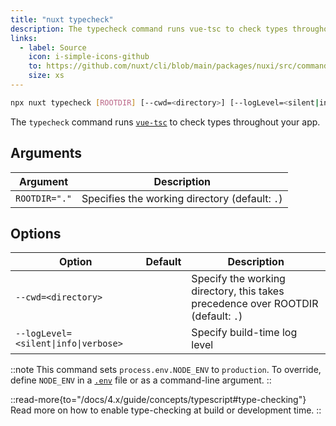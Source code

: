 ```yaml
---
title: "nuxt typecheck"
description: The typecheck command runs vue-tsc to check types throughout your app.
links:
  - label: Source
    icon: i-simple-icons-github
    to: https://github.com/nuxt/cli/blob/main/packages/nuxi/src/commands/typecheck.ts
    size: xs
---
```


<!--typecheck-cmd-->
```bash [Terminal]
npx nuxt typecheck [ROOTDIR] [--cwd=<directory>] [--logLevel=<silent|info|verbose>]
```
<!--/typecheck-cmd-->

The `typecheck` command runs [`vue-tsc`](https://github.com/vuejs/language-tools/tree/master/packages/tsc) to check types throughout your app.

## Arguments

<!--typecheck-args-->
Argument | Description
--- | ---
`ROOTDIR="."` | Specifies the working directory (default: `.`)
<!--/typecheck-args-->

## Options

<!--typecheck-opts-->
Option | Default | Description
--- | --- | ---
`--cwd=<directory>` |  | Specify the working directory, this takes precedence over ROOTDIR (default: `.`)
`--logLevel=<silent\|info\|verbose>` |  | Specify build-time log level
<!--/typecheck-opts-->

::note
This command sets `process.env.NODE_ENV` to `production`. To override, define `NODE_ENV` in a [`.env`](/docs/4.x/guide/directory-structure/env) file or as a command-line argument.
::

::read-more{to="/docs/4.x/guide/concepts/typescript#type-checking"}
Read more on how to enable type-checking at build or development time.
::
